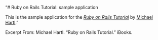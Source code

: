 “# Ruby on Rails Tutorial: sample application

This is the sample application for
the [*Ruby on Rails Tutorial*](http://railstutorial.org/)
by [Michael Hartl](http://michaelhartl.com/).”

Excerpt From: Michael Hartl. “Ruby on Rails Tutorial.” iBooks. 